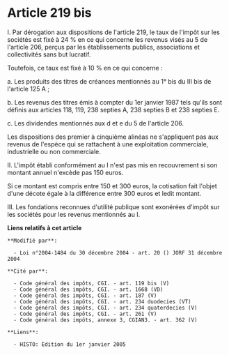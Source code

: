# Article 219 bis

I. Par dérogation aux dispositions de l'article 219, le taux de l'impôt sur les sociétés est fixé à 24 % en ce qui concerne
les revenus visés au 5 de l'article 206, perçus par les établissements publics, associations et collectivités sans but
lucratif.

Toutefois, ce taux est fixé à 10 % en ce qui concerne :

a. Les produits des titres de créances mentionnés au 1° bis du III bis de l'article 125 A ;

b. Les revenus des titres émis à compter du 1er janvier 1987 tels qu'ils sont définis aux articles 118, 119, 238 septies A,
238 septies B et 238 septies E.

c. Les dividendes mentionnés aux d et e du 5 de l'article 206.

Les dispositions  des premier à cinquième alinéas ne s'appliquent pas aux revenus de l'espèce qui se rattachent à une
exploitation commerciale, industrielle ou non commerciale.

II. L'impôt établi conformément au I n'est pas mis en recouvrement si son montant annuel n'excède pas 150 euros.

Si ce montant est compris entre 150 et 300 euros, la cotisation fait l'objet d'une décote égale à la différence entre 300
euros et ledit montant.

III. Les fondations reconnues d'utilité publique sont exonérées d'impôt sur les sociétés pour les revenus mentionnés au I.

**Liens relatifs à cet article**

	**Modifié par**:

	  - Loi n°2004-1484 du 30 décembre 2004 - art. 20 () JORF 31 décembre 2004

	**Cité par**:

	  - Code général des impôts, CGI. - art. 119 bis (V)
	  - Code général des impôts, CGI. - art. 1668 (VD)
	  - Code général des impôts, CGI. - art. 187 (V)
	  - Code général des impôts, CGI. - art. 234 duodecies (VT)
	  - Code général des impôts, CGI. - art. 234 quaterdecies (V)
	  - Code général des impôts, CGI. - art. 261 (V)
	  - Code général des impôts, annexe 3, CGIAN3. - art. 362 (V)

	**Liens**:

	  - HISTO: Edition du 1er janvier 2005
